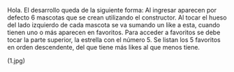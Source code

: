 Hola. El desarrollo queda de la siguiente forma:
Al ingresar aparecen por defecto 6 mascotas que se crean utilizando el constructor.
Al tocar el hueso del lado izquierdo de cada mascota se va sumando un like a esta, cuando tienen uno o más aparecen en favoritos.
Para acceder a favoritos se debe tocar la parte superior, la estrella con el número 5.
Se listan los 5 favoritos en orden descendente, del que tiene más likes al que menos tiene.

(1.jpg)
